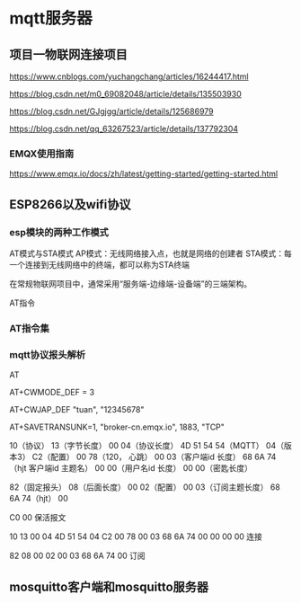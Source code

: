 # mqtt服务器

## 项目一物联网连接项目
https://www.cnblogs.com/yuchangchang/articles/16244417.html

https://blog.csdn.net/m0_69082048/article/details/135503930

https://blog.csdn.net/GJgjgg/article/details/125686979

https://blog.csdn.net/qq_63267523/article/details/137792304

### EMQX使用指南
https://www.emqx.io/docs/zh/latest/getting-started/getting-started.html

## ESP8266以及wifi协议 

### esp模块的两种工作模式
AT模式与STA模式
AP模式：无线网络接入点，也就是网络的创建者
STA模式：每一个连接到无线网络中的终端，都可以称为STA终端

在常规物联网项目中，通常采用“服务端-边缘端-设备端”的三端架构。

AT指令
### AT指令集

### mqtt协议报头解析

AT

AT+CWMODE_DEF = 3

AT+CWJAP_DEF  "tuan", "12345678"

AT+SAVETRANSUNK=1, "broker-cn.emqx.io", 1883, "TCP"

10（协议） 13（字节长度） 00 04（协议长度） 4D 51 54 54（MQTT） 04（版本3） C2（配置） 00 78（120， 心跳） 00 03（客户端id 长度） 68 6A 74（hjt 客户端id 主题名） 00 00（用户名id 长度） 00 00（密匙长度） 

82（固定报头） 08（后面长度） 00 02（配置） 00 03（订阅主题长度） 68 6A 74（hjt） 00

C0 00
保活报文

10 13 00 04 4D 51 54 04 C2 00 78 00 03 68 6A 74 00 00 00 00
连接

82 08 00 02 00 03 68 6A 74 00
订阅

## mosquitto客户端和mosquitto服务器

